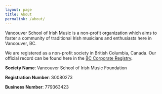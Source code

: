 ```yaml
---
layout: page
title: About
permalink: /about/
---
```


Vancouver School of Irish Music is a non-profit organization which aims to foster a community of traditional Irish musicians and enthusiasts here in Vancouver, BC. 

We are registered as a non-profit society in British Columbia, Canada. Our official record can be found here in the [BC Corporate Registry](https://www.orgbook.gov.bc.ca/entity/S0080273).

**Society Name**: Vancouver School of Irish Music Foundation 

**Registration Number**: S0080273 

**Business Number**: 779363423
